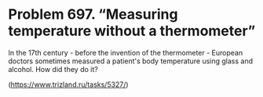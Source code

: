 # Problem 697. “Measuring temperature without a thermometer”

In the 17th century - before the invention of the thermometer - European doctors sometimes measured a patient's body temperature using glass and alcohol. How did they do it?

(https://www.trizland.ru/tasks/5327/)